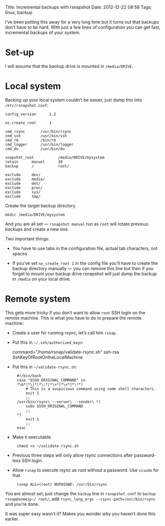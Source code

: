 Title: Incremental backups with rsnapshot
Date: 2012-12-22 08:58
Tags: linux, backup

I’ve been putting this away for a very long time but it turns out that backups
don’t have to be hard.  With just a few lines of configuration you can get fast,
incremental backups of your system.

# Set‐up
I will assume that the backup drive is mounted in `/media/DRIVE`.

# Local system
Backing up your local system couldn’t be easier, just dump this into
`/etc/rsnapshot.conf`:

    config_version      1.2

    no_create_root      1

    cmd_rsync       /usr/bin/rsync
    cmd_ssh         /usr/bin/ssh
    cmd_rm          /bin/rm
    cmd_logger      /usr/bin/logger
    cmd_du          /usr/bin/du

    snapshot_root           /media/DRIVE/mysystem
    retain      manual      30
    backup      /           root/

    exclude     dev/
    exclude     media/
    exclude     mnt/
    exclude     proc/
    exclude     sys/
    exclude     tmp/

Create the target backup directory

    mkdir /media/DRIVE/mysystem

And you are all set — `rsnapshot manual` run as `root` will rotate previous
backups and create a new one.

Two important things:

* You have to use tabs in the configuration file, actual tab characters, not
  spaces.

* If you’ve set `no_create_root 1` in the config file you’ll have to create the
  backup directory manually — you can remove this line but then if you forget to
  mount your backup drive rsnapshot will just dump the backup in `/media` on
  your local drive.

# Remote system
This gets more tricky if you don’t want to allow `root` SSH login on the remote
machine.  This is what you have to do to prepare the remote machine:

* Create a user for running rsync, let’s call him `rsnap`.

* Put this in `~/.ssh/authorized_keys`:

    command="/home/rsnap/validate-rsync.sh" ssh-rsa SshKeyOfRootOntheLocalMachine

* Put this in `~/validate-rsync.sh`:

        #!/bin/bash
        case "$SSH_ORIGINAL_COMMAND" in
        *\&*|*\|*|*\;*|*\>*|*\<*|*\!*)
            # This is a suspicious command using some shell characters.
            exit 1
            ;;
        /usr/bin/rsync\ --server\ --sender\ *)
            sudo $SSH_ORIGINAL_COMMAND
            ;;
        *)
            exit 1
            ;;
        esac

* Make it executable.

        chmod +x ~/validate-rsync.sh

* Previous three steps will only allow rsync connections after password‐less SSH
  login.

* Allow `rsnap` to execute rsync as root without a password.  Use `visudo` for that.

        rsnap ALL=(root) NOPASSWD: /usr/bin/rsync

You are almost set, just change the `backup` line in `rsnapshot.conf` to `backup
rsnap@someip:/ root/`, add `rsync_long_args --rsync-path=/usr/bin/rsync` and
you’re done.

It was super easy wasn’t it?  Makes you wonder why you haven’t done this
earlier.
